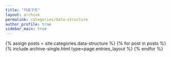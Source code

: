 ```yaml
---
title: "자료구조"
layout: archive
permalink: categories/data-structure
author_profile: true
sidebar_main: true
---
```



{% assign posts = site.categories.data-structure %}
{% for post in posts %} {% include archive-single.html type=page.entries_layout %} {% endfor %}
